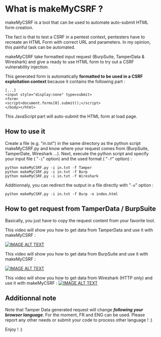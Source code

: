 # What is makeMyCSRF ? 
makeMyCSRF is a tool that can be used to automate auto-submit HTML form creation.

The fact is that to test a CSRF in a pentest context, pentesters have to recreate an HTML Form with correct URL and parameters. In my opinion, this painful task can be automated.

makeMyCSRF take formatted input request (BurpSuite, TamperData & Wireshark) and give a ready to use HTML form to try out a CSRF vulnerability injection.

This generated form is automatically **formatted to be used in a CSRF exploitation context** because it contains the following part :
```
[...]
<input style="display:none" type=submit>
<form>
<script>document.forms[0].submit();</script>
</body></html>
```

This JavaScript part will auto-submit the HTML form at load page.

## How to use it

Create a file (e.g. "in.txt") in the same directory as the python script makeMyCSRF.py and know where your request comes from (BurpSuite, TamperDate, Wireshark ...). Next, execute the python script and specify your input file  ( "`-i`" option) and the used format ( "`-f`" option) : 
```
python makeMyCSRF.py -i in.txt -f Tamper
python makeMyCSRF.py -i in.txt -f Burp
python makeMyCSRF.py -i in.txt -f Wireshark

```

Additionnaly, you can redirect the output in a file directly with "`-o`" option : 
```
python makeMyCSRF.py -i in.txt -f Burp -o index.html
```
## How to get request from TamperData / BurpSuite

Basically, you just have to copy the request content from your favorite tool.

This video will show you how to get data from TamperData and use it with makeMyCSRF :

[![IMAGE ALT TEXT](http://img.youtube.com/vi/iRAc5slRGio/3.jpg)](https://www.youtube.com/watch?v=iRAc5slRGio "How to use makeMyCSRF with TamperData ")


This video will show you how to get data from BurpSuite and use it with makeMyCSRF :

[![IMAGE ALT TEXT](http://img.youtube.com/vi/FywHxX72u8Y/3.jpg)](https://youtu.be/FywHxX72u8Y "How to use makeMyCSRF with BurpSuite ")

This video will show you how to get data from Wireshark (HTTP only) and use it with makeMyCSRF :
[![IMAGE ALT TEXT](http://img.youtube.com/vi/lOnZydeqdGs/3.jpg)](https://youtu.be/lOnZydeqdGs "How to use makeMyCSRF with BurpSuite ")

## Additionnal note
Note that Tamper Data generated request will change ***following your browser language***. For the moment, FR and ENG can be used. Please report any other needs or submit your code to process other language ! :)

Enjoy ! :)
